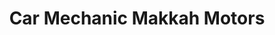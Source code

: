 ---
title: "Car Mechanic Makkah Motors"
url: /karachi/car-mechanic-makkah-motors/
shop: Autowerkstatt
---
